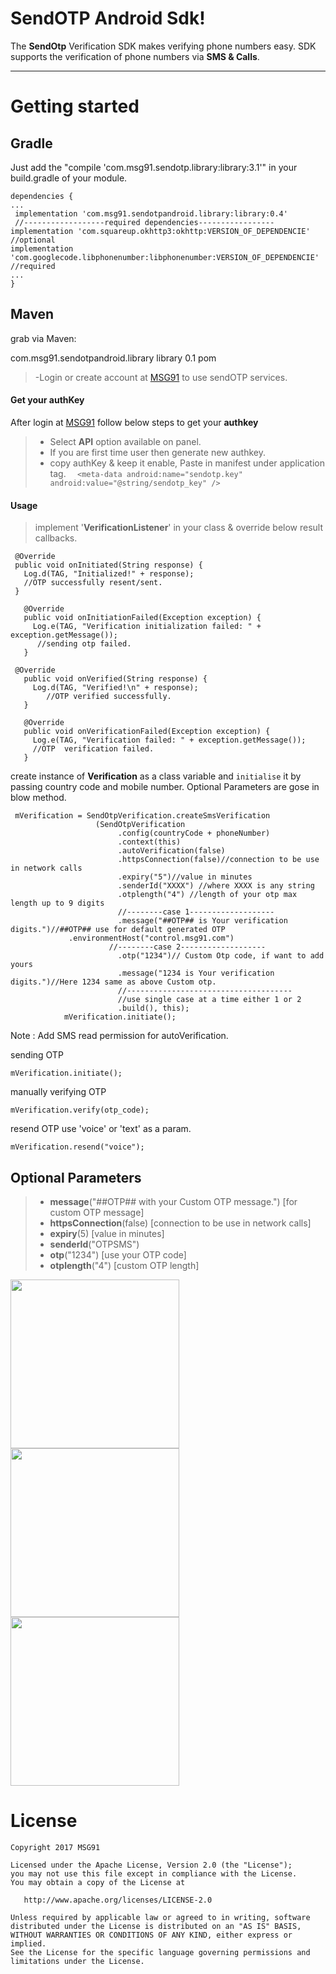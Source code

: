 SendOTP Android Sdk!
===================


The  **SendOtp** Verification SDK makes verifying phone numbers easy. SDK supports the verification of phone numbers via **SMS & Calls**.

----------

Getting started
===============

Gradle
------

Just add the "compile 'com.msg91.sendotp.library:library:3.1'" in your build.gradle of your module.

    dependencies {
    ...
     implementation 'com.msg91.sendotpandroid.library:library:0.4'
     //------------------required dependencies-----------------
    implementation 'com.squareup.okhttp3:okhttp:VERSION_OF_DEPENDENCIE' //optional
    implementation 'com.googlecode.libphonenumber:libphonenumber:VERSION_OF_DEPENDENCIE' //required
    ...
    }
Maven
------
grab via Maven:

<dependency>
  <groupId>com.msg91.sendotpandroid.library</groupId>
  <artifactId>library</artifactId>
  <version>0.1</version>
  <type>pom</type>
</dependency>

> -Login or create account at [MSG91](https://msg91.com/signup/sendotp) to use sendOTP services.

#### <i class="icon-file"></i> Get your authKey

After login at [MSG91](https://control.msg91.com/) </i> follow below steps to get your **authkey**




> - Select **API** option available on panel.
> - If you are first time user then generate new authkey.
> - copy authKey & keep it enable, Paste in manifest under application tag.
> `  <meta-data
            android:name="sendotp.key"
            android:value="@string/sendotp_key" />`

#### <i class="icon-book"></i> Usage

>  implement '**VerificationListener**' in your class & override below result callbacks.

     @Override
     public void onInitiated(String response) {
       Log.d(TAG, "Initialized!" + response);
       //OTP successfully resent/sent.
     }

	   @Override
	   public void onInitiationFailed(Exception exception) {
	     Log.e(TAG, "Verification initialization failed: " + exception.getMessage());
	      //sending otp failed.
	   }

	 @Override
	   public void onVerified(String response) {
	     Log.d(TAG, "Verified!\n" + response);
	        //OTP verified successfully.
	   }

	   @Override
	   public void onVerificationFailed(Exception exception) {
	     Log.e(TAG, "Verification failed: " + exception.getMessage());
	     //OTP  verification failed.
	   }


create instance of **Verification** as a class variable and `initialise` it by passing country code and mobile number.
Optional Parameters are gose in blow method.

	 mVerification = SendOtpVerification.createSmsVerification
 	                   (SendOtpVerification
                            .config(countryCode + phoneNumber)
                            .context(this)
                            .autoVerification(false)
                            .httpsConnection(false)//connection to be use in network calls
                            .expiry("5")//value in minutes
                            .senderId("XXXX") //where XXXX is any string
                            .otplength("4") //length of your otp max length up to 9 digits
                            //--------case 1-------------------
                            .message("##OTP## is Your verification digits.")//##OTP## use for default generated OTP
			     .environmentHost("control.msg91.com")
                          //--------case 2-------------------
                            .otp("1234")// Custom Otp code, if want to add yours
                            .message("1234 is Your verification digits.")//Here 1234 same as above Custom otp.
                            //-------------------------------------
                            //use single case at a time either 1 or 2
                            .build(), this);
    	        mVerification.initiate();
		
	
	    
Note : Add SMS read permission for autoVerification.

sending OTP

    mVerification.initiate();

manually verifying OTP

    mVerification.verify(otp_code);
resend OTP use 'voice' or 'text' as a param.

    mVerification.resend("voice");


Optional Parameters
------
> - **message**("##OTP## with your Custom OTP message.") [for custom OTP message]
>- **httpsConnection**(false) [connection to be use in network calls]
>- **expiry**(5) [value in minutes]
>- **senderId**("OTPSMS")
>- **otp**("1234") [use your OTP code]
>- **otplength**("4") [custom OTP length]

<img src="https://cloud.githubusercontent.com/assets/8371249/13195073/bcf22e40-d7cd-11e5-9891-f1f656d9ff45.png" width="270">    <img src="https://cloud.githubusercontent.com/assets/8371249/13195075/bcf7b6b2-d7cd-11e5-8e58-0a0c8e8849de.png" width="270">  <img src="https://cloud.githubusercontent.com/assets/8371249/13195074/bcf257f8-d7cd-11e5-970e-78ee034df112.png" width="270">

License
=======

    Copyright 2017 MSG91

    Licensed under the Apache License, Version 2.0 (the "License");
    you may not use this file except in compliance with the License.
    You may obtain a copy of the License at

       http://www.apache.org/licenses/LICENSE-2.0

    Unless required by applicable law or agreed to in writing, software
    distributed under the License is distributed on an "AS IS" BASIS,
    WITHOUT WARRANTIES OR CONDITIONS OF ANY KIND, either express or implied.
    See the License for the specific language governing permissions and
    limitations under the License.

